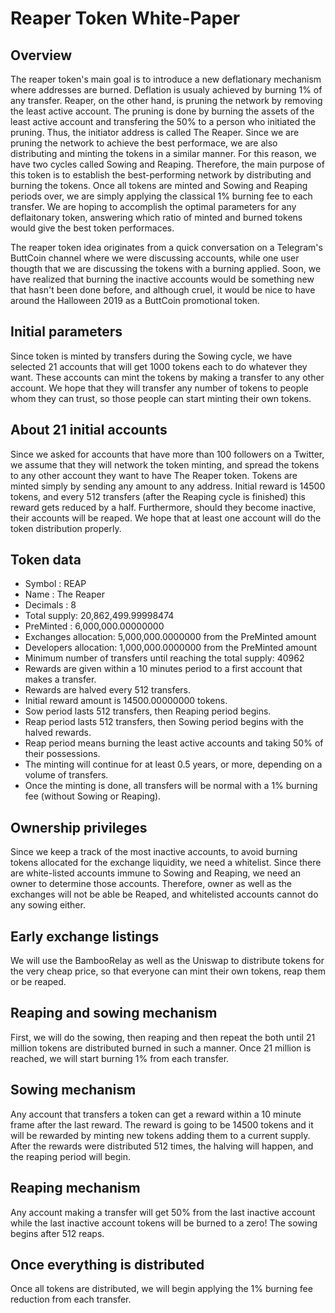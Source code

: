 # Reaper Token White-Paper
## Overview

The reaper token's main goal is to introduce a new deflationary mechanism where addresses are burned. Deflation is usualy achieved by burning 1% of any transfer. Reaper, on the other hand, is pruning the network by removing the least active account. The pruning is done by burning the assets of the least active account and transfering the 50% to a person who initiated the pruning. Thus, the initiator address is called The Reaper. Since we are pruning the network to achieve the best performace, we are also distributing and minting the tokens in a similar manner. For this reason, we have two cycles called Sowing and Reaping. Therefore, the main purpose of this token is to establish the best-performing network by distributing and burning the tokens. Once all tokens are minted and Sowing and Reaping periods over, we are simply applying the classical 1% burning fee to each transfer. We are hoping to accomplish the optimal parameters for any deflaitonary token, answering which ratio of minted and burned tokens would give the best token performaces.

The reaper token idea originates from a quick conversation on a Telegram's ButtCoin channel where we were discussing accounts, while one user thougth that we are discussing the tokens with a burning applied. Soon, we have realized that burning the inactive accounts would be something new that hasn't been done before, and although cruel, it would be nice to have around the Halloween 2019 as a ButtCoin promotional token.

## Initial parameters
Since token is minted by transfers during the Sowing cycle, we have selected 21 accounts that will get 1000 tokens each to do whatever they want. These accounts can mint the tokens by making a transfer to any other account. We hope that they will transfer any number of tokens to people whom they can trust, so those people can start minting their own tokens.

## About 21 initial accounts
Since we asked for accounts that have more than 100 followers on a Twitter, we assume that they will network the token minting, and spread the tokens to any other account they want to have The Reaper token. Tokens are minted simply by sending any amount to any address. Initial reward is 14500 tokens, and every 512 transfers (after the Reaping cycle is finished) this reward gets reduced by a half. Furthermore, should they become inactive, their accounts will be reaped. We hope that at least one account will do the token distribution properly.


## Token data
- Symbol      :  REAP
- Name        :  The Reaper 
- Decimals    :  8
- Total supply:  20,862,499.99998474
- PreMinted   :  6,000,000.00000000
- Exchanges allocation: 5,000,000.0000000 from the PreMinted amount
- Developers allocation: 1,000,000.0000000 from the PreMinted amount
- Minimum number of transfers until reaching the total supply: 40962
- Rewards are given within a 10 minutes period to a first account that makes a transfer.
- Rewards are halved every 512 transfers.
- Initial reward amount is 14500.00000000 tokens.
- Sow period lasts 512 transfers, then Reaping period begins.
- Reap period lasts 512 transfers, then Sowing period begins with the halved rewards.
- Reap period means burning the least active accounts and taking 50% of their possessions.
- The minting will continue for at least 0.5 years, or more, depending on a volume of transfers.
- Once the minting is done, all transfers will be normal with a 1% burning fee (without Sowing or Reaping).

## Ownership privileges
Since we keep a track of the most inactive accounts, to avoid burning tokens allocated for the exchange liquidity, we need a whitelist. Since there are white-listed accounts immune to Sowing and Reaping, we need an owner to determine those accounts. Therefore, owner as well as the exchanges will not be able be Reaped, and whitelisted accounts cannot do any sowing either.

## Early exchange listings
We will use the BambooRelay as well as the Uniswap to distribute tokens for the very cheap price, so that everyone can mint their own tokens, reap them or be reaped.



## Reaping and sowing mechanism
First, we will do the sowing, then reaping and then repeat the both until 21 million tokens are distributed burned in such a manner. Once 21 million is reached, we will start burning 1% from each transfer.

## Sowing mechanism
Any account that transfers a token can get a reward within a 10 minute frame after the last reward. 
The reward is going to be 14500 tokens and it will be rewarded by minting new tokens adding them to a current supply.
After the rewards were distributed 512 times, the halving will happen, and the reaping period will begin. 

## Reaping mechanism
Any account making a transfer will get 50% from the last inactive account while the last inactive account tokens will be burned to a zero! The sowing begins after 512 reaps.

## Once everything is distributed
Once all tokens are distributed, we will begin applying the 1% burning fee reduction from each transfer.

